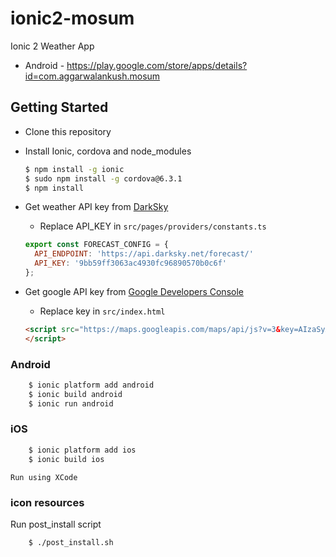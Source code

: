 # ionic2-mosum
Ionic 2 Weather App
- Android - https://play.google.com/store/apps/details?id=com.aggarwalankush.mosum

## Getting Started

* Clone this repository

* Install Ionic, cordova and node_modules

    ```bash
    $ npm install -g ionic
    $ sudo npm install -g cordova@6.3.1
    $ npm install
    ```
* Get weather API key from [DarkSky](https://darksky.net)
  * Replace API_KEY in `src/pages/providers/constants.ts`
  ```js
  export const FORECAST_CONFIG = {
    API_ENDPOINT: 'https://api.darksky.net/forecast/'
    API_KEY: '9bb59ff3063ac4930fc96890570b0c6f'
  };
  ```
* Get google API key from [Google Developers Console](https://console.developers.google.com/apis/credentials)
  * Replace key in `src/index.html`
  ```html
  <script src="https://maps.googleapis.com/maps/api/js?v=3&key=AIzaSyAZL0jdvdtBV_DmzLZ8yW53GHnhlRrbIAY&libraries=places">
  </script>
  ```

### Android

```bash
    $ ionic platform add android
    $ ionic build android
    $ ionic run android
```

### iOS
```bash
    $ ionic platform add ios
    $ ionic build ios
```    
    Run using XCode
    
### icon resources
Run post_install script
```bash
    $ ./post_install.sh
```    
    
